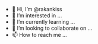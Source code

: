 - 👋 Hi, I’m @rakankiss
- 👀 I’m interested in ...
- 🌱 I’m currently learning ...
- 💞️ I’m looking to collaborate on ...
- 📫 How to reach me ...

<!---
rakankiss/rakankiss is a ✨ special ✨ repository because its `README.md` (this file) appears on your GitHub profile.
You can click the Preview link to take a look at your changes.
--->
